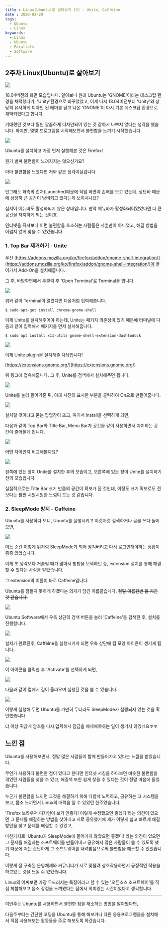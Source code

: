 ```yaml
---
title : Linux(Ubuntu)로 살아보기 (2) - Unite, Caffeine
date : 2020-03-29
tags:
  - Ubuntu
  - Linux
keywords:
  - Linux
  - Ubuntu
  - Parallels
  - Software
---
```


## 2주차 Linux(Ubuntu)로 살아보기

![](1.png)

18.04버전의 화면 모습입니다. 알아보니 원래 Ubuntu는 'GNOME'이라는 데스크탑 환경을 채택했다가, 'Unity'환경으로 바꾸었었고, 이제 다시 18.04버전부터 'Unity'와 상당히 유사하게 디자인 된 테마를 달고 나온 'GNOME'이 다시 기본 데스크탑 환경으로 채택되었다고 합니다.

기대했던 것보다 훨씬 깔끔하게 디자인되어 있는 것 같아서 나쁘지 않다는 생각을 했습니다. 하지만, 몇몇 프로그램을 시작해보면서 불편함을 느끼기 시작했습니다.

![](2.png)

Ubuntu를 설치하고 가장 먼저 실행해본 것은 Firefox!

뭔가 벌써 불편함이 느껴지지는 않으신가요?

아마 불편함을 느꼈다면 저와 같은 생각이실겁니다.

![](3_1.png)

안그래도 좌측의 런처(Launcher)때문에 작업 화면이 손해를 보고 있는데, 상단바 때문에 상당히 큰 공간이 낭비되고 있다는게 보이시나요?

심지어 메뉴바도 활성화되지 않은 상태입니다. 만약 메뉴바가 활성화되어있었다면 더 큰 공간을 차지하게 되는 것이죠.

인터넷을 뒤져보니 이런 불편함을 호소하는 사람들은 저뿐만이 아니었고, 해결 방법을 어렵지 않게 찾을 수 있었습니다.

### 1. Top Bar 제거하기 - Unite

우선 [https://addons.mozilla.org/ko/firefox/addon/gnome-shell-integration/](https://addons.mozilla.org/ko/firefox/addon/gnome-shell-integration/)에 들어가서 Add-On을 설치해줍니다.

그 후, 바탕화면에서 우클릭 후 'Open Terminal'로 Terminal을 엽니다

![](4.png)

위와 같이 Terminal이 열렸다면 다음처럼 입력해줍니다.

```
$ sudo apt-get install chrome-gnome-shell
```

이제 Unite를 설치해주어야 하는데, Unite는 패키지 의존성이 있기 때문에 터미널에 다음과 같이 입력해서 패키지를 먼저 설치해줍니다.

```
$ sudo apt install x11-utils gnome-shell-extension-dashtodock
```

![](5.png)

이제 Unite plugin을 설치해줄 차례입니다!

[https://extensions.gnome.org/](https://extensions.gnome.org/)

위 링크에 접속해줍니다. 그 후, Unite를 검색해서 설치해주면 됩니다.

![](6.png)

Unite를 눌러 들어가준 뒤, 아래 사진의 표시한 부분을 클릭하여 On으로 만들어줍니다.

![](7.png)

설치할 것이냐고 묻는 팝업창이 뜨고, 여기서 Install을 선택하게 되면,

다음과 같이 Top Bar와 Title Bar, Menu Bar가 공간을 같이 사용하면서 차지하는 공간이 줄어들게 됩니다.

![](8.png)

어떤 차이인지 비교해볼까요?

![](9.png)

왼쪽에 있는 창이 Unite를 설치한 후의 모습이고, 오른쪽에 있는 창이 Unite를 설치하기 전의 모습입니다.

실질적으로는 Title Bar 크기 만큼의 공간이 확보가 된 것인데, 이정도 크기 확보로도 전보다는 훨씬 시원시원한 느낌이 드는 것 같습니다.

### 2. SleepMode 방지 - Caffeine

Ubuntu를 사용하다 보니, Ubuntu를 실행시키고 이것저것 검색하거나 글을 쓰다 들어오면,

![](10.png)

어느 순간 이렇게 위처럼 SleepMode가 되어 잠겨버리고 다시 로그인해야하는 상황이 종종 있었습니다.

이게 또 생각보다 거슬릴 때가 많아서 방법을 모색하던 중, extension 설치를 통해 해결할 수 있다는 사실을 알았습니다.

그 extension의 이름이 바로 Caffeine입니다. 

Ubuntu를 잠들지 못하게 하겠다는 의지가 담긴 이름같습니다. ~~정말 이름한번 잘 지은 것 같습니다.~~

![](11_1.png)

Ubuntu Software에서 우측 상단의 검색 버튼을 눌러 'Caffeine'을 검색한 후, 설치를 진행합니다.

![](12.png)

설치가 완료된후, Caffeine을 실행시키게 되면 우측 상단에 컵 모양 아이콘이 생기게 됩니다.

![](13.png)

이 아이콘을 클릭한 후 'Activate'를 선택하게 되면,

![](14.png)

다음과 같이 컵에서 김이 올라오며 실행된 것을 볼 수 있습니다.

![](15.png)

이렇게 실행해 두면 Ubuntu를 가만히 두더라도 SleepMode가 실행되지 않는 것을 확인했습니다

더 이상 귀찮게 암호를 다시 입력해서 잠금을 해제해야하는 일이 생기지 않겠네요ㅎㅎ

## 느낀 점

Ubuntu를 사용해보면서, 정말 많은 사람들이 함께 만들어가고 있다는 느낌을 받았습니다.

무언가 사용하다 불편한 점이 있다고 한다면 인터넷 서칭을 하다보면 비슷한 불편함을 겪었던 사람들을 찾을 수 있고, 해결책 또한 쉽게 찾을 수 있다는 것이 정말 마음에 들었습니다.

누군가 불편함을 느끼면 그것을 해결하기 위해 다함께 노력하고, 공유하는 그 시스템을 보고, 몸소 느끼면서 Linux의 매력을 알 수 있었던 한주였습니다.

'Firefox 브라우저 디자인이 보기 안좋다! 이렇게 수정했으면 좋겠다'라는 의견이 있으면 그 문제를 해결하는 방법을 찾아내고 서로 공유했기에 제가 이렇게 쉽고 빠르게 해결 방안을 찾고 문제를 해결할 수 있었고,

마찬가지로 'Ubuntu가 SleepMode에 들어가지 않았으면 좋겠다!'라는 의견이 있으면 그 문제를 해결하는 소프트웨어를 만들어내고 공유해서 많은 사람들이 쓸 수 있도록 했기 때문에 저는 간단하게 그 소프트웨어를 내려받음으로써 불편함을 해소할 수 있었습니다.

이렇게 잘 구축된 운영체제와 커뮤니티가 서로 맞물려 상호작용하면서 긍정적인 작용을 하고있는 것을 느낄 수 있었습니다.

Linux의 어찌보면 가장 두드러지는 특징이라고 할 수 있는 '오픈소스 소프트웨어'를 직접 체험해보고 몸소 장점을 느껴봤다는 점에서 의미있는 시간이었다고 생각합니다.

---
이번주는 Ubuntu를 사용하면서 불편한 점을 해소하는 방법을 알아봤다면,

다음주부터는 간단한 코딩을 Ubuntu를 통해 해보거나 다른 응용프로그램들을 설치해서 직접 사용해보는 활동들을 주로 해보도록 하겠습니다.